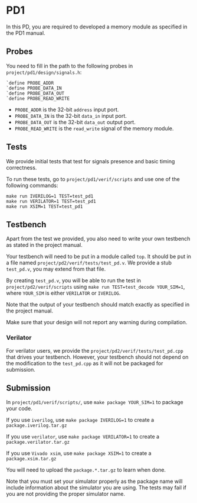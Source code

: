 # PD1

In this PD, you are required to developed a memory module as specified in the PD1 manual.

## Probes

You need to fill in the path to the following probes in `project/pd1/design/signals.h`:

```
`define PROBE_ADDR       
`define PROBE_DATA_IN    
`define PROBE_DATA_OUT   
`define PROBE_READ_WRITE 
```

- `PROBE_ADDR` is the 32-bit `address` input port.
- `PROBE_DATA_IN` is the 32-bit `data_in` input port.
- `PROBE_DATA_OUT` is the 32-bit `data_out` output port.
- `PROBE_READ_WRITE` is the `read_write` signal of the memory module.


## Tests

We provide initial tests that test for signals presence and basic timing correctness.

To run these tests, go to `project/pd1/verif/scripts` and use one of the following commands:

```
make run IVERILOG=1 TEST=test_pd1
make run VERILATOR=1 TEST=test_pd1
make run XSIM=1 TEST=test_pd1
```

## Testbench

Apart from the test we provided, you also need to write your own testbench as stated in the project manual.

Your testbench will need to be put in a module called `top`.
It should be put in a file named `project/pd2/verif/tests/test_pd.v`.
We provide a stub `test_pd.v`, you may extend from that file.

By creating `test_pd.v`, you will be able to run the test in `project/pd2/verif/scripts` using `make run TEST=test_decode YOUR_SIM=1`, where `YOUR_SIM` is either `VERILATOR` or `IVERILOG`.

Note that the output of your testbench should match exactly as specified in the project manual.

Make sure that your design will not report any warning during compilation.

### Verilator

For verilator users, we provide the `project/pd2/verif/tests/test_pd.cpp` that drives your testbench. 
However, your testbench should not depend on the modification to the `test_pd.cpp` as it will not be packaged for submission.

## Submission

In `project/pd1/verif/scripts/`, use `make package YOUR_SIM=1` to package your code.

If you use `iverilog`, use `make package IVERILOG=1` to create a `package.iverilog.tar.gz`

If you use `verilator`, use `make package VERILATOR=1` to create a `package.verilator.tar.gz`

If you use `Vivado xsim`, use `make package XSIM=1` to create a `package.xsim.tar.gz`

You will need to upload the `package.*.tar.gz` to learn when done.

Note that you must set your simulator properly as the package name will include
information about the simulator you are using.
The tests may fail if you are not providing the proper simulator name.

